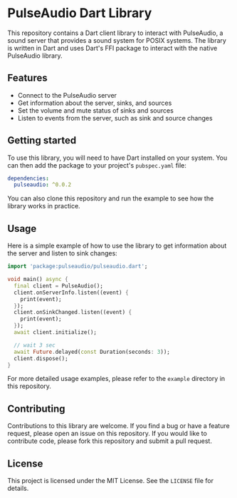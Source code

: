 # PulseAudio Dart Library

This repository contains a Dart client library to interact with PulseAudio, a sound server that provides a sound system for POSIX systems. The library is written in Dart and uses Dart's FFI package to interact with the native PulseAudio library.

## Features

- Connect to the PulseAudio server
- Get information about the server, sinks, and sources
- Set the volume and mute status of sinks and sources
- Listen to events from the server, such as sink and source changes

## Getting started

To use this library, you will need to have Dart installed on your system. You can then add the package to your project's `pubspec.yaml` file:

```yaml
dependencies:
  pulseaudio: ^0.0.2
```

You can also clone this repository and run the example to see how the library works in practice.

## Usage

Here is a simple example of how to use the library to get information about the server and listen to sink changes:

```dart
import 'package:pulseaudio/pulseaudio.dart';

void main() async {
  final client = PulseAudio();
  client.onServerInfo.listen((event) {
    print(event);
  });
  client.onSinkChanged.listen((event) {
    print(event);
  });
  await client.initialize();

  // wait 3 sec
  await Future.delayed(const Duration(seconds: 3));
  client.dispose();
}
```

For more detailed usage examples, please refer to the `example` directory in this repository.

## Contributing

Contributions to this library are welcome. If you find a bug or have a feature request, please open an issue on this repository. If you would like to contribute code, please fork this repository and submit a pull request.

## License

This project is licensed under the MIT License. See the `LICENSE` file for details.